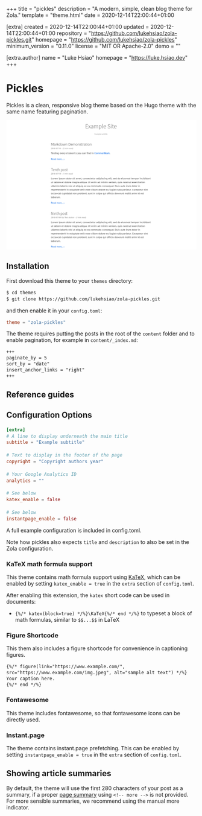 
+++
title = "pickles"
description = "A modern, simple, clean blog theme for Zola."
template = "theme.html"
date = 2020-12-14T22:00:44+01:00

[extra]
created = 2020-12-14T22:00:44+01:00
updated = 2020-12-14T22:00:44+01:00
repository = "https://github.com/lukehsiao/zola-pickles.git"
homepage = "https://github.com/lukehsiao/zola-pickles"
minimum_version = "0.11.0"
license = "MIT OR Apache-2.0"
demo = ""

[extra.author]
name = "Luke Hsiao"
homepage = "https://luke.hsiao.dev"
+++        

# Pickles
Pickles is a clean, responsive blog theme based on the Hugo theme with the same name featuring pagination.

![pickles screenshot](https://github.com/lukehsiao/zola-pickles/blob/master/screenshot.png?raw=true)

## Installation
First download this theme to your `themes` directory:

```bash
$ cd themes
$ git clone https://github.com/lukehsiao/zola-pickles.git
```
and then enable it in your `config.toml`:

```toml
theme = "zola-pickles"
```

The theme requires putting the posts in the root of the `content` folder and to
enable pagination, for example in `content/_index.md`:

```
+++
paginate_by = 5
sort_by = "date"
insert_anchor_links = "right"
+++
```

## Reference guides

## Configuration Options

```toml
[extra]
# A line to display underneath the main title
subtitle = "Example subtitle"

# Text to display in the footer of the page
copyright = "Copyright authors year"

# Your Google Analytics ID
analytics = ""

# See below
katex_enable = false

# See below
instantpage_enable = false
```

A full example configuration is included in config.toml.

Note how pickles also expects `title` and `description` to also be set in the
Zola configuration.

### KaTeX math formula support

This theme contains math formula support using [KaTeX](https://katex.org/),
which can be enabled by setting `katex_enable = true` in the `extra` section
of `config.toml`.

After enabling this extension, the `katex` short code can be used in documents:
* `{%/* katex(block=true) */%}\KaTeX{%/* end */%}` to typeset a block of math formulas,
  similar to `$$...$$` in LaTeX

### Figure Shortcode

This them also includes a figure shortcode for convenience in captioning figures.

```
{%/* figure(link="https://www.example.com/", src="https://www.example.com/img.jpeg", alt="sample alt text") */%}
Your caption here.
{%/* end */%}
```

### Fontawesome

This theme includes fontawesome, so that fontawesome icons can be directly used.

### Instant.page

The theme contains instant.page prefetching. This can be enabled by setting
`instantpage_enable = true` in the `extra` section of `config.toml`.

## Showing article summaries

By default, the theme will use the first 280 characters of your post as a
summary, if a proper [page
summary](https://www.getzola.org/documentation/content/page/#summary) using
`<!-- more -->` is not provided. For more sensible summaries, we recommend using
the manual more indicator.

        